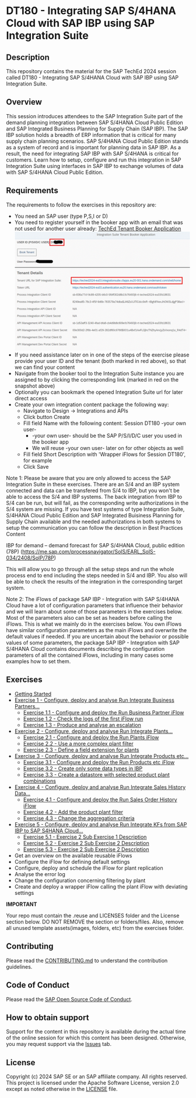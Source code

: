 # DT180 - Integrating SAP S/4HANA Cloud with SAP IBP using SAP Integration Suite

## Description

This repository contains the material for the SAP TechEd 2024 session called DT180 - Integrating SAP S/4HANA Cloud with SAP IBP using SAP Integration Suite.  

## Overview

This session introduces attendees to the SAP Integration Suite part of the demand planning integration between SAP S/4HANA Cloud Public Edition and SAP Integrated Business Planning for Supply Chain (SAP IBP).
The SAP IBP solution holds a breadth of ERP information that is critical for many supply chain planning scenarios. SAP S/4HANA Cloud Public Edition stands as a system of record and is important for planning data in SAP IBP. As a result, the need for integrating SAP IBP with SAP S/4HANA is critical for customers. Learn how to setup, configure and run this integration in SAP Integration Suite using interfaces in SAP IBP to exchange volumes of data with SAP S/4HANA Cloud Public Edition.

## Requirements

The requirements to follow the exercises in this repository are:
- You need an SAP user (type P,S,I or D)
- You need to register yourself in the booker app with an email that was not used for another user already: [TechEd Tenant Booker Application](https://techedtenantbookerapplication-ad5b9d48b.dispatcher.hana.ondemand.com/index.html)
<br>![](/images/SessionDT180TenantBooker.gif)
- If you need assistance later on in one of the steps of the exercise please provide your user ID and the tenant (both marked in red above), so that we can find your content
- Navigate from the booker tool to the Integration Suite instance you are assigned to by clicking the corresponding link (marked in red on the snapshot above)
- Optionally you can bookmark the opened Integration Suite url for later direct access
- Create your own integration content package the following way:
  - Navigate to Design -> Integrations and APIs
  - Click button Create
  - Fill field Name with the following content: Session DT180 -your own user-
      - -your own user- should be the SAP P/S/I/D/C user you used in the booker app
      - We will reuse -your own user- later on for other objects as well
  - Fill field Short Description with 'Wrapper iFlows for Session DT180', for example
  - Click Save  
 
Note 1: Please be aware that you are only allowed to access the SAP Integration Suite in these exercises. There are an S/4 and an IBP system connected and data can be transfered from S/4 to IBP, but you won't be able to access the S/4 and IBP systems. The back integration from IBP to S/4 can be run, but will fail, as the corresponding write authorizations in the S/4 system are missing.
If you have test systems of type Integration Suite, S/4HANA Cloud Public Edition and SAP Integrated Buisiness Planning for Supply Chain available and the needed authorizations in both systems to setup the communication you can follow the description in Best Practices Content 

IBP for demand – demand forecast for SAP S/4HANA Cloud, public edition (78P) (https://me.sap.com/processnavigator/SolS/EARL_SolS-034/2408/SolP/78P)

This will allow you to go through all the setup steps and run the whole process end to end including the steps needed in S/4 and IBP. You also will be able to check the results of the integration in the corresponding target system.

Note 2: The iFlows of package SAP IBP - Integration with SAP S/4HANA Cloud have a lot of configuration parameters that influence their behavior and we will learn about some of those parameters in the exercises below. Most of the parameters also can be set as headers before calling the iFlows. This is what we mainly do in the exercises below. You own iFlows have similar configuration parameters as the main iFlows and overwrite the default values if needed. If you are uncertain about the behavior or possible values of some parameters, the package SAP IBP - Integration with SAP S/4HANA Cloud contains documents describing the configuration parameters of all the contained iFlows, including in many cases some examples how to set them.

## Exercises

- [Getting Started](exercises/ex0/)
- [Exercise 1 - Configure, deploy and analyse Run Integrate Business Partners...](exercises/ex1/)
    - [Exercise 1.1 - Configure and deploy the Run Business Partner iFlow](exercises/ex1#exercise-11-configure-and-deploy-the-run-business-partner-iflow)
    - [Exercise 1.2 - Check the logs of the first iFlow run](exercises/ex1#exercise-12-check-the-logs-of-the-first-iflow-run)
    - [Exercise 1.3 - Produce and analyse an escalation](exercises/ex1#exercise-13-produce-and-analyse-an-escalation)
- [Exercise 2 - Configure, deploy and analyse Run Integrate Plants...](exercises/ex2/)
    - [Exercise 2.1 - Configure and deploy the Run Plants iFlow](exercises/ex2#exercise-21-configure-and-deploy-the-run-plants-iflow)
    - [Exercise 2.2 - Use a more complex plant filter](exercises/ex2#exercise-22-use-a-more-complex-plant-filter)
    - [Exercise 2.3 - Define a field extension for plants](exercises/ex2#exercise-23-define-a-field-extension-for-plants)
- [Exercise 3 - Configure, deploy and analyse Run Integrate Products etc...](exercises/ex3/)
    - [Exercise 3.1 - Configure and deploy the Run Products etc iFlow](exercises/ex3#exercise-31-configure-and-deploy-the-run-products-etc-iflow)
    - [Exercise 3.2 - Create only some data types in IBP](exercises/ex3#exercise-32-create-only-some-data-types-in-ibp)
    - [Exercise 3.3 - Create a datastore with selected product plant combinations](exercises/ex3#exercise-33-create-a-datastore-with-selected-product-plant-combinations)
- [Exercise 4 - Configure, deploy and analyse Run Integrate Sales History Data...](exercises/ex4/)
    - [Exercise 4.1 - Configure and deploy the Run Sales Order History iFlow](exercises/ex4#exercise-41-configure-and-deploy-the-run-sales-order-history-iflow)
    - [Exercise 4.2 - Add the product plant filter](exercises/ex4#exercise-42-add-the-product-plant-filter)
    - [Exercise 4.3 - Change the aggregation criteria](exercises/ex4#exercise-43-change-the-aggregation-criteria)
- [Exercise 5 - Configure, deploy and analyse Run Integrate KFs from SAP IBP to SAP S4HANA Cloud...](exercises/ex5/)
    - [Exercise 5.1 - Exercise 2 Sub Exercise 1 Description](exercises/ex5#exercise-21-sub-exercise-1-description)
    - [Exercise 5.2 - Exercise 2 Sub Exercise 2 Description](exercises/ex5#exercise-22-sub-exercise-2-description)
    - [Exercise 5.3 - Exercise 2 Sub Exercise 2 Description](exercises/ex5#exercise-22-sub-exercise-2-description)
- Get an overview on the available reusable iFlows
- Configure the iFlow for defining default settings
- Configure, deploy and schedule the iFlow for plant replication
- Analyse the error log
- Change the configuration concerning filtering by plant
- Create and deploy a wrapper iFlow calling the plant iFlow with deviating settings
  

**IMPORTANT**

Your repo must contain the .reuse and LICENSES folder and the License section below. DO NOT REMOVE the section or folders/files. Also, remove all unused template assets(images, folders, etc) from the exercises folder. 

## Contributing
Please read the [CONTRIBUTING.md](./CONTRIBUTING.md) to understand the contribution guidelines.

## Code of Conduct
Please read the [SAP Open Source Code of Conduct](https://github.com/SAP-samples/.github/blob/main/CODE_OF_CONDUCT.md).

## How to obtain support

Support for the content in this repository is available during the actual time of the online session for which this content has been designed. Otherwise, you may request support via the [Issues](../../issues) tab.

## License
Copyright (c) 2024 SAP SE or an SAP affiliate company. All rights reserved. This project is licensed under the Apache Software License, version 2.0 except as noted otherwise in the [LICENSE](LICENSES/Apache-2.0.txt) file.
